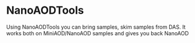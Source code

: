 # NanoAODTools
Using NanoAODTools you can bring samples, skim samples from DAS. It works both on MiniAOD/NanoAOD samples and gives you back NanoAOD
